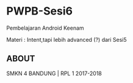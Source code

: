# PWPB-Sesi6
Pembelajaran Android Keenam

Materi : Intent,tapi lebih advanced (?) dari Sesi5

## ABOUT

SMKN 4 BANDUNG | RPL 1 2017-2018
